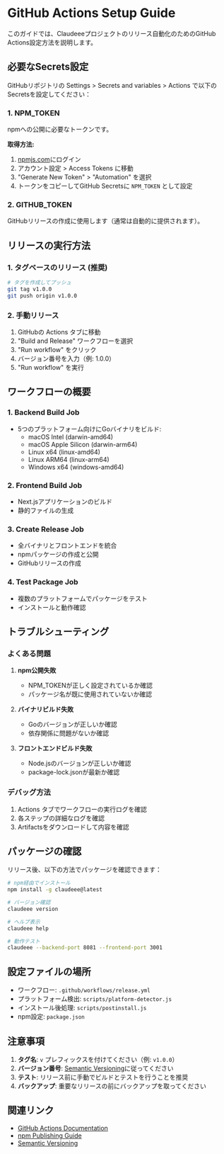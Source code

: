 # GitHub Actions Setup Guide

このガイドでは、Claudeeeプロジェクトのリリース自動化のためのGitHub Actions設定方法を説明します。

## 必要なSecrets設定

GitHubリポジトリの Settings > Secrets and variables > Actions で以下のSecretsを設定してください：

### 1. NPM_TOKEN
npmへの公開に必要なトークンです。

**取得方法:**
1. [npmjs.com](https://www.npmjs.com)にログイン
2. アカウント設定 > Access Tokens に移動
3. "Generate New Token" > "Automation" を選択
4. トークンをコピーしてGitHub Secretsに `NPM_TOKEN` として設定

### 2. GITHUB_TOKEN
GitHubリリースの作成に使用します（通常は自動的に提供されます）。

## リリースの実行方法

### 1. タグベースのリリース (推奨)
```bash
# タグを作成してプッシュ
git tag v1.0.0
git push origin v1.0.0
```

### 2. 手動リリース
1. GitHubの Actions タブに移動
2. "Build and Release" ワークフローを選択
3. "Run workflow" をクリック
4. バージョン番号を入力（例: 1.0.0）
5. "Run workflow" を実行

## ワークフローの概要

### 1. Backend Build Job
- 5つのプラットフォーム向けにGoバイナリをビルド:
  - macOS Intel (darwin-amd64)
  - macOS Apple Silicon (darwin-arm64)
  - Linux x64 (linux-amd64)
  - Linux ARM64 (linux-arm64)
  - Windows x64 (windows-amd64)

### 2. Frontend Build Job
- Next.jsアプリケーションのビルド
- 静的ファイルの生成

### 3. Create Release Job
- 全バイナリとフロントエンドを統合
- npmパッケージの作成と公開
- GitHubリリースの作成

### 4. Test Package Job
- 複数のプラットフォームでパッケージをテスト
- インストールと動作確認

## トラブルシューティング

### よくある問題

1. **npm公開失敗**
   - NPM_TOKENが正しく設定されているか確認
   - パッケージ名が既に使用されていないか確認

2. **バイナリビルド失敗**
   - Goのバージョンが正しいか確認
   - 依存関係に問題がないか確認

3. **フロントエンドビルド失敗**
   - Node.jsのバージョンが正しいか確認
   - package-lock.jsonが最新か確認

### デバッグ方法

1. Actions タブでワークフローの実行ログを確認
2. 各ステップの詳細なログを確認
3. Artifactsをダウンロードして内容を確認

## パッケージの確認

リリース後、以下の方法でパッケージを確認できます：

```bash
# npm経由でインストール
npm install -g claudeee@latest

# バージョン確認
claudeee version

# ヘルプ表示
claudeee help

# 動作テスト
claudeee --backend-port 8081 --frontend-port 3001
```

## 設定ファイルの場所

- ワークフロー: `.github/workflows/release.yml`
- プラットフォーム検出: `scripts/platform-detector.js`
- インストール後処理: `scripts/postinstall.js`
- npm設定: `package.json`

## 注意事項

1. **タグ名**: `v` プレフィックスを付けてください（例: `v1.0.0`）
2. **バージョン番号**: [Semantic Versioning](https://semver.org/)に従ってください
3. **テスト**: リリース前に手動でビルドとテストを行うことを推奨
4. **バックアップ**: 重要なリリースの前にバックアップを取ってください

## 関連リンク

- [GitHub Actions Documentation](https://docs.github.com/en/actions)
- [npm Publishing Guide](https://docs.npmjs.com/cli/v8/commands/npm-publish)
- [Semantic Versioning](https://semver.org/)